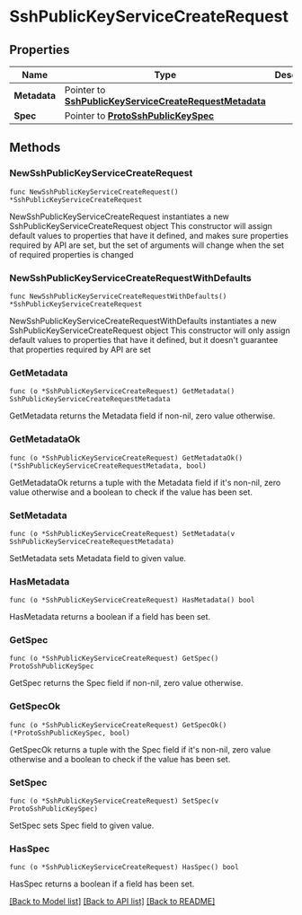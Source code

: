 # SshPublicKeyServiceCreateRequest

## Properties

Name | Type | Description | Notes
------------ | ------------- | ------------- | -------------
**Metadata** | Pointer to [**SshPublicKeyServiceCreateRequestMetadata**](SshPublicKeyServiceCreateRequestMetadata.md) |  | [optional] 
**Spec** | Pointer to [**ProtoSshPublicKeySpec**](ProtoSshPublicKeySpec.md) |  | [optional] 

## Methods

### NewSshPublicKeyServiceCreateRequest

`func NewSshPublicKeyServiceCreateRequest() *SshPublicKeyServiceCreateRequest`

NewSshPublicKeyServiceCreateRequest instantiates a new SshPublicKeyServiceCreateRequest object
This constructor will assign default values to properties that have it defined,
and makes sure properties required by API are set, but the set of arguments
will change when the set of required properties is changed

### NewSshPublicKeyServiceCreateRequestWithDefaults

`func NewSshPublicKeyServiceCreateRequestWithDefaults() *SshPublicKeyServiceCreateRequest`

NewSshPublicKeyServiceCreateRequestWithDefaults instantiates a new SshPublicKeyServiceCreateRequest object
This constructor will only assign default values to properties that have it defined,
but it doesn't guarantee that properties required by API are set

### GetMetadata

`func (o *SshPublicKeyServiceCreateRequest) GetMetadata() SshPublicKeyServiceCreateRequestMetadata`

GetMetadata returns the Metadata field if non-nil, zero value otherwise.

### GetMetadataOk

`func (o *SshPublicKeyServiceCreateRequest) GetMetadataOk() (*SshPublicKeyServiceCreateRequestMetadata, bool)`

GetMetadataOk returns a tuple with the Metadata field if it's non-nil, zero value otherwise
and a boolean to check if the value has been set.

### SetMetadata

`func (o *SshPublicKeyServiceCreateRequest) SetMetadata(v SshPublicKeyServiceCreateRequestMetadata)`

SetMetadata sets Metadata field to given value.

### HasMetadata

`func (o *SshPublicKeyServiceCreateRequest) HasMetadata() bool`

HasMetadata returns a boolean if a field has been set.

### GetSpec

`func (o *SshPublicKeyServiceCreateRequest) GetSpec() ProtoSshPublicKeySpec`

GetSpec returns the Spec field if non-nil, zero value otherwise.

### GetSpecOk

`func (o *SshPublicKeyServiceCreateRequest) GetSpecOk() (*ProtoSshPublicKeySpec, bool)`

GetSpecOk returns a tuple with the Spec field if it's non-nil, zero value otherwise
and a boolean to check if the value has been set.

### SetSpec

`func (o *SshPublicKeyServiceCreateRequest) SetSpec(v ProtoSshPublicKeySpec)`

SetSpec sets Spec field to given value.

### HasSpec

`func (o *SshPublicKeyServiceCreateRequest) HasSpec() bool`

HasSpec returns a boolean if a field has been set.


[[Back to Model list]](../README.md#documentation-for-models) [[Back to API list]](../README.md#documentation-for-api-endpoints) [[Back to README]](../README.md)


